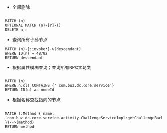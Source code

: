 
- 全部删除

```

MATCH (n)
OPTIONAL MATCH (n)-[r]-()
DELETE n,r

```

- 查询所有子孙节点
```
MATCH (n)-[:invoke*]->(descendant)
WHERE ID(n) = 48782
RETURN descendant
```
- 根据属性模糊查询；查询所有RPC实现类
```

MATCH (n)
WHERE n.cls CONTAINS {' com.buz.dc.core.service'}
RETURN ID(n) as nodeId 

```

- 根据名称查找指向的节点
```

MATCH (:Method { name: 'com.buz.dc.core.service.activity.ChallengeServiceImpl:getChallengeBackgroundList()' })-->(method)
RETURN method

```